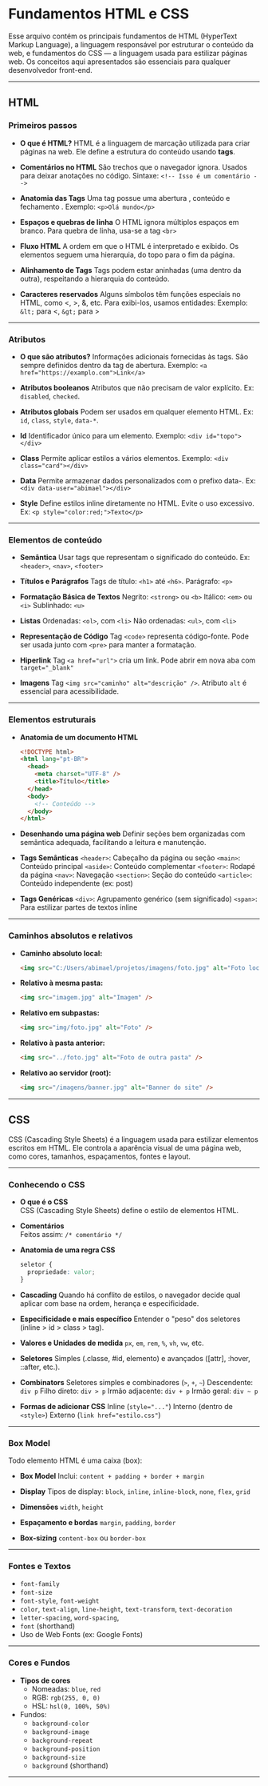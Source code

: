 # Fundamentos HTML e CSS

Esse arquivo contém os principais fundamentos de HTML (HyperText Markup Language), a linguagem responsável por estruturar o conteúdo da web, e fundamentos do CSS — a linguagem usada para estilizar páginas web. Os conceitos aqui apresentados são essenciais para qualquer desenvolvedor front-end.

---

## HTML

### Primeiros passos

- **O que é HTML?**
  HTML é a linguagem de marcação utilizada para criar páginas na web. Ele define a estrutura do conteúdo usando **tags**.

- **Comentários no HTML**
  São trechos que o navegador ignora. Usados para deixar anotações no código.
  Sintaxe: `<!-- Isso é um comentário -->`

- **Anatomia das Tags**
  Uma tag possue uma abertura <tag>, conteúdo e fechamento </tag>.
  Exemplo: `<p>Olá mundo</p>`

- **Espaços e quebras de linha**
  O HTML ignora múltiplos espaços em branco.
  Para quebra de linha, usa-se a tag `<br>`

- **Fluxo HTML**
  A ordem em que o HTML é interpretado e exibido. Os elementos seguem uma hierarquia, do topo para o fim da página.

- **Alinhamento de Tags**
  Tags podem estar aninhadas (uma dentro da outra), respeitando a hierarquia do conteúdo.

- **Caracteres reservados**
  Alguns símbolos têm funções especiais no HTML, como <, >, &, etc. Para exibi-los, usamos entidades:
  Exemplo: `&lt;` para <, `&gt;` para >

---

### Atributos

- **O que são atributos?**
  Informações adicionais fornecidas às tags. São sempre definidos dentro da tag de abertura.
  Exemplo: `<a href="https://examplo.com">Link</a>`

- **Atributos booleanos**
  Atributos que não precisam de valor explícito. Ex: `disabled`, `checked`.

- **Atributos globais**
  Podem ser usados em qualquer elemento HTML. Ex: `id`, `class`, `style`, `data-*`.

- **Id**
  Identificador único para um elemento.
  Exemplo: `<div id="topo"></div>`

- **Class**
  Permite aplicar estilos a vários elementos.
  Exemplo: `<div class="card"></div>`

- **Data**
  Permite armazenar dados personalizados com o prefixo data-.
  Ex: `<div data-user="abimael"></div>`

- **Style**
  Define estilos inline diretamente no HTML.
  Evite o uso excessivo. Ex: `<p style="color:red;">Texto</p>`

---

### Elementos de conteúdo

- **Semântica**
  Usar tags que representam o significado do conteúdo. Ex: `<header>`, `<nav>`, `<footer>`

- **Títulos e Parágrafos**
  Tags de título: `<h1>` até `<h6>`.
  Parágrafo: `<p>`

- **Formatação Básica de Textos**
  Negrito: `<strong>` ou `<b>`
  Itálico: `<em>` ou `<i>`
  Sublinhado: `<u>`

- **Listas**
  Ordenadas: `<ol>`, com `<li>`
  Não ordenadas: `<ul>`, com `<li>`

- **Representação de Código**
  Tag `<code>` representa código-fonte.
  Pode ser usada junto com `<pre>` para manter a formatação.

- **Hiperlink**
  Tag `<a href="url">` cria um link. Pode abrir em nova aba com `target="_blank"`

- **Imagens**
  Tag `<img src="caminho" alt="descrição" />`.
  Atributo `alt` é essencial para acessibilidade.

---

### Elementos estruturais

- **Anatomia de um documento HTML**

  ```html
  <!DOCTYPE html>
  <html lang="pt-BR">
    <head>
      <meta charset="UTF-8" />
      <title>Título</title>
    </head>
    <body>
      <!-- Conteúdo -->
    </body>
  </html>
  ```

- **Desenhando uma página web**
  Definir seções bem organizadas com semântica adequada, facilitando a leitura e manutenção.

- **Tags Semânticas**
  `<header>`: Cabeçalho da página ou seção
  `<main>`: Conteúdo principal
  `<aside>`: Conteúdo complementar
  `<footer>`: Rodapé da página
  `<nav>`: Navegação
  `<section>`: Seção do conteúdo
  `<article>`: Conteúdo independente (ex: post)

- **Tags Genéricas**
  `<div>`: Agrupamento genérico (sem significado)
  `<span>`: Para estilizar partes de textos inline

---

### Caminhos absolutos e relativos

- **Caminho absoluto local:**
  ```html
  <img src="C:/Users/abimael/projetos/imagens/foto.jpg" alt="Foto local" />
  ```
- **Relativo à mesma pasta:**
  ```html
  <img src="imagem.jpg" alt="Imagem" />
  ```
- **Relativo em subpastas:**
  ```html
  <img src="img/foto.jpg" alt="Foto" />
  ```
- **Relativo à pasta anterior:**
  ```html
  <img src="../foto.jpg" alt="Foto de outra pasta" />
  ```
- **Relativo ao servidor (root):**
  ```html
  <img src="/imagens/banner.jpg" alt="Banner do site" />
  ```

---

## CSS

CSS (Cascading Style Sheets) é a linguagem usada para estilizar elementos escritos em HTML. Ele controla a aparência visual de uma página web, como cores, tamanhos, espaçamentos, fontes e layout.

---

### Conhecendo o CSS

- **O que é o CSS**  
  CSS (Cascading Style Sheets) define o estilo de elementos HTML.

- **Comentários**  
  Feitos assim: `/* comentário */`

- **Anatomia de uma regra CSS**
  ```css
  seletor {
    propriedade: valor;
  }
  ```

- **Cascading**
  Quando há conflito de estilos, o navegador decide qual aplicar com base na ordem, herança e especificidade.

- **Especificidade e mais específico**
  Entender o "peso" dos seletores (inline > id > class > tag).

- **Valores e Unidades de medida**
  `px`, `em`, `rem`, `%`, `vh`, `vw`, etc.

- **Seletores**
  Simples (.classe, #id, elemento) e avançados ([attr], :hover, ::after, etc.).

- **Combinators**
  Seletores simples e combinadores (`>`, `+`, `~`)
  Descendente: `div p`
  Filho direto: `div > p`
  Irmão adjacente: `div + p`
  Irmão geral: `div ~ p`

- **Formas de adicionar CSS**
  Inline (`style="..."`)
  Interno (dentro de `<style>`)
  Externo (`link href="estilo.css"`)

---

### Box Model

Todo elemento HTML é uma caixa (box):

- **Box Model**
  Inclui: `content + padding + border + margin`

- **Display**
  Tipos de display: `block`, `inline`, `inline-block`, `none`, `flex`, `grid`

- **Dimensões**
  `width`, `height`

- **Espaçamento e bordas**
  `margin`, `padding`, `border`

- **Box-sizing**
  `content-box` ou `border-box`

---

### Fontes e Textos

- `font-family`
- `font-size`
- `font-style`, `font-weight`
- `color`, `text-align`, `line-height`, `text-transform`, `text-decoration`
- `letter-spacing`, `word-spacing`, 
- `font` (shorthand)
- Uso de Web Fonts (ex: Google Fonts)

---

### Cores e Fundos

- **Tipos de cores**
  - Nomeadas: `blue`, `red`
  - RGB: `rgb(255, 0, 0)`
  - HSL: `hsl(0, 100%, 50%)`
- Fundos:
  - `background-color`
  - `background-image`
  - `background-repeat`
  - `background-position`
  - `background-size`
  - `background` (shorthand)

---
